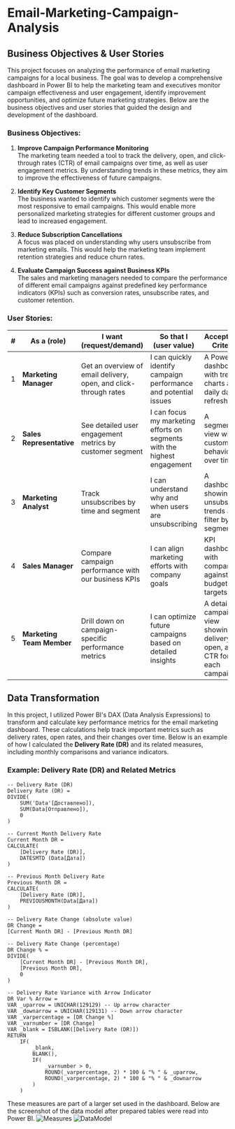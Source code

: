 # Email-Marketing-Campaign-Analysis

## Business Objectives & User Stories

This project focuses on analyzing the performance of email marketing campaigns for a local business. The goal was to develop a comprehensive dashboard in Power BI to help the marketing team and executives monitor campaign effectiveness and user engagement, identify improvement opportunities, and optimize future marketing strategies. Below are the business objectives and user stories that guided the design and development of the dashboard.

### Business Objectives:
1. **Improve Campaign Performance Monitoring**  
   The marketing team needed a tool to track the delivery, open, and click-through rates (CTR) of email campaigns over time, as well as user engagement metrics. By understanding trends in these metrics, they aim to improve the effectiveness of future campaigns.
   
2. **Identify Key Customer Segments**  
   The business wanted to identify which customer segments were the most responsive to email campaigns. This would enable more personalized marketing strategies for different customer groups and lead to increased engagement.
   
3. **Reduce Subscription Cancellations**  
   A focus was placed on understanding why users unsubscribe from marketing emails. This would help the marketing team implement retention strategies and reduce churn rates.

4. **Evaluate Campaign Success against Business KPIs**  
   The sales and marketing managers needed to compare the performance of different email campaigns against predefined key performance indicators (KPIs) such as conversion rates, unsubscribe rates, and customer retention.

### User Stories:

| #  | As a (role)                   | I want (request/demand)                                           | So that I (user value)                                          | Acceptance Criteria                                          |
|----|-------------------------------|-------------------------------------------------------------------|-----------------------------------------------------------------|--------------------------------------------------------------|
| 1  | **Marketing Manager**          | Get an overview of email delivery, open, and click-through rates  | I can quickly identify campaign performance and potential issues | A Power BI dashboard with trend charts and daily data refresh |
| 2  | **Sales Representative**       | See detailed user engagement metrics by customer segment          | I can focus my marketing efforts on segments with the highest engagement | A segmented view with customer behavior over time             |
| 3  | **Marketing Analyst**          | Track unsubscribes by time and segment                            | I can understand why and when users are unsubscribing            | A dashboard showing unsubscribe trends and filter by segment  |
| 4  | **Sales Manager**              | Compare campaign performance with our business KPIs               | I can align marketing efforts with company goals                 | KPI dashboard with comparison against budget and targets      |
| 5  | **Marketing Team Member**      | Drill down on campaign-specific performance metrics               | I can optimize future campaigns based on detailed insights       | A detailed campaign view showing delivery, open, and CTR for each campaign |

## Data Transformation

In this project, I utilized Power BI's DAX (Data Analysis Expressions) to transform and calculate key performance metrics for the email marketing dashboard. These calculations help track important metrics such as delivery rates, open rates, and their changes over time. Below is an example of how I calculated the **Delivery Rate (DR)** and its related measures, including monthly comparisons and variance indicators.

### Example: Delivery Rate (DR) and Related Metrics

```DAX
-- Delivery Rate (DR)
Delivery Rate (DR) = 
DIVIDE(
    SUM('Data'[Доставлено]), 
    SUM(Data[Отправлено]), 
    0
)

-- Current Month Delivery Rate
Current Month DR = 
CALCULATE(
    [Delivery Rate (DR)], 
    DATESMTD (Data[Дата])
)

-- Previous Month Delivery Rate
Previous Month DR = 
CALCULATE(
    [Delivery Rate (DR)], 
    PREVIOUSMONTH(Data[Дата])
)

-- Delivery Rate Change (absolute value)
DR Change = 
[Current Month DR] - [Previous Month DR]

-- Delivery Rate Change (percentage)
DR Change % = 
DIVIDE(
    [Current Month DR] - [Previous Month DR], 
    [Previous Month DR], 
    0
)

-- Delivery Rate Variance with Arrow Indicator
DR Var % Arrow = 
VAR _uparrow = UNICHAR(129129) -- Up arrow character
VAR _downarrow = UNICHAR(129131) -- Down arrow character
VAR _varpercentage = [DR Change %]
VAR _varnumber = [DR Change]
VAR _blank = ISBLANK([Delivery Rate (DR)])
RETURN
    IF(
        _blank, 
        BLANK(), 
        IF(
            _varnumber > 0, 
            ROUND(_varpercentage, 2) * 100 & "% " & _uparrow, 
            ROUND(_varpercentage, 2) * 100 & "% " & _downarrow
        )
    )

```   

These measures are part of a larger set used in the dashboard. Below are the screenshot of the data model after prepared tables were read into Power BI.
![Measures](https://github.com/umidmirzaev/Email-Marketing-Campaign-Analysis/blob/main/measures.png)
![DataModel](https://github.com/umidmirzaev/Email-Marketing-Campaign-Analysis/blob/main/DataModel.png)
